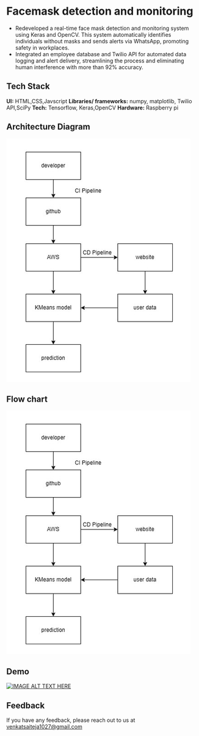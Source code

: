 # Facemask detection and monitoring


- Redeveloped a real-time face mask detection and monitoring system using Keras and OpenCV. This system
automatically identifies individuals without masks and sends alerts via WhatsApp, promoting safety in workplaces.
- Integrated an employee database and Twilio API for automated data logging and alert delivery, streamlining the
process and eliminating human interference with more than 92% accuracy.




## Tech Stack

**UI:** HTML,CSS,Javscript
**Libraries/ frameworks:** numpy,  matplotlib, Twilio API,SciPy
**Tech:** Tensorflow, Keras,OpenCV
**Hardware:** Raspberry pi

## Architecture Diagram

![App Screenshot](https://github.com/sai1027/Faculty_recruitment/blob/main/img/flowchart.png?raw=true)


## Flow chart

![App Screenshot](https://github.com/sai1027/Faculty_recruitment/blob/main/img/flowchart.png?raw=true)

## Demo


[![IMAGE ALT TEXT HERE](https://img.youtube.com/vigoydIRu8XJs/0.jpg)](https://www.youtube.com/watch?v=goydIRu8XJs)







## Feedback

If you have any feedback, please reach out to us at venkatsaiteja1027@gmail.com

